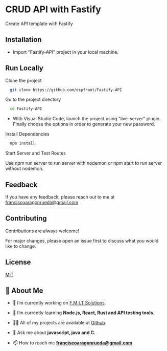 # CRUD API with Fastify
 Create API template with Fastify

## Installation

- Import "Fastify-API" project in your local machine.

## Run Locally

Clone the project

```bash
  git clone https://github.com/espfrant/Fastify-API
```

Go to the project directory

```bash
  cd Fastify-API
```

- With Visual Studio Code, launch the project using "live-server" plugin. Finally choose the options in order to generate your new password.


Install Dependencies

```bash
  npm install
```

Start Server and Test Routes

Use npm run server to run server with nodemon or npm start to run server without nodemon.


## Feedback

If you have any feedback, please reach out to me at franciscoaragonrueda@gmail.com


## Contributing

Contributions are always welcome!

For major changes, please open an issue first to discuss what you would like to change.


## License

[MIT](https://choosealicense.com/licenses/mit/)


## 🚀 About Me

- 🔭 I’m currently working on [F.M.I.T Solutions](https://fmit.io/).

- 🌱 I’m currently learning **Node.js, React, Rust and API testing tools.**

- 👨‍💻 All of my projects are available at [Github](https://github.com/espfrant).

- 💬 Ask me about **javascript, java and C.**

- 📫 How to reach me **franciscoaragonrueda@gmail.com**

